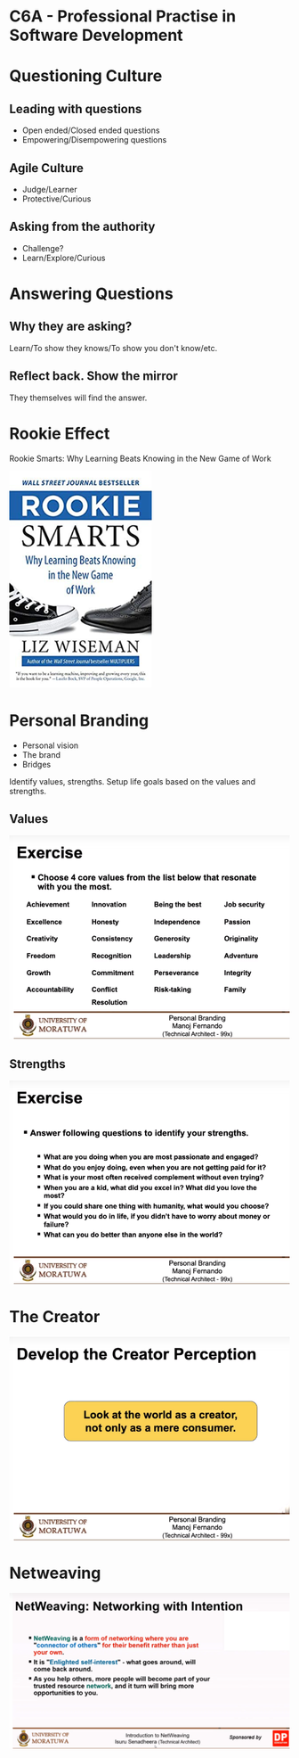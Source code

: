 # C6A - Professional Practise in Software Development

# Questioning Culture

## Leading with questions

- Open ended/Closed ended questions
- Empowering/Disempowering questions

## Agile Culture

- Judge/Learner
- Protective/Curious

## Asking from the authority

- Challenge?
- Learn/Explore/Curious

# Answering Questions

## Why they are asking?

Learn/To show they knows/To show you don't know/etc.

## Reflect back. Show the mirror

They themselves will find the answer.

# Rookie Effect

Rookie Smarts: Why Learning Beats Knowing in the New Game of Work

![Rookie Effect](rookie-effect.png)

# Personal Branding

- Personal vision
- The brand
- Bridges

Identify values, strengths. Setup life goals based on the values and strengths.

## Values

![Values](values.png)

## Strengths

![Strengths](strengths.png)

# The Creator

![Creator](creator.png)

# Netweaving

![Netweaving](netweawing.png)
